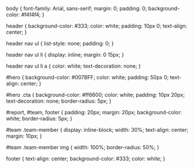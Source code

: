 body {
    font-family: Arial, sans-serif;
    margin: 0;
    padding: 0;
    background-color: #f4f4f4;
}

header {
    background-color: #333;
    color: white;
    padding: 10px 0;
    text-align: center;
}

header nav ul {
    list-style: none;
    padding: 0;
}

header nav ul li {
    display: inline;
    margin: 0 15px;
}

header nav ul li a {
    color: white;
    text-decoration: none;
}

#hero {
    background-color: #007BFF;
    color: white;
    padding: 50px 0;
    text-align: center;
}

#hero .cta {
    background-color: #ff6600;
    color: white;
    padding: 10px 20px;
    text-decoration: none;
    border-radius: 5px;
}

#report, #team, footer {
    padding: 20px;
    margin: 20px;
    background-color: white;
    border-radius: 5px;
}

#team .team-member {
    display: inline-block;
    width: 30%;
    text-align: center;
    margin: 10px;
}

#team .team-member img {
    width: 100%;
    border-radius: 50%;
}

footer {
    text-align: center;
    background-color: #333;
    color: white;
}
